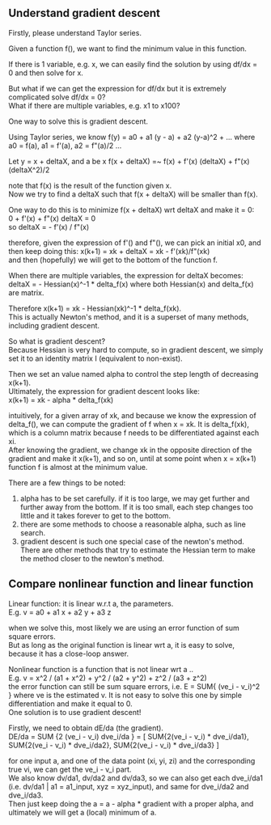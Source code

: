 Understand gradient descent
--------------------------------

Firstly, please understand Taylor series.

Given a function f(), we want to find the minimum value in this function.

If there is 1 variable, e.g. x, we can easily find the solution by using df/dx = 0 and then solve for x.

But what if we can get the expression for df/dx but it is extremely complicated solve df/dx = 0?  
What if there are multiple variables, e.g. x1 to x100? 

One way to solve this is gradient descent.

Using Taylor series, we know f(y) = a0 + a1 (y - a) + a2 (y-a)^2 + ... where
a0 = f(a), a1 = f'(a), a2 = f"(a)/2 ...  

Let y = x + deltaX, and a be x 
f(x + deltaX) =~  f(x) + f'(x) (deltaX) + f"(x) (deltaX^2)/2

note that f(x) is the result of the function given x.  
Now we try to find a deltaX such that f(x + deltaX) will be smaller than f(x).  

One way to do this is to minimize f(x + deltaX) wrt deltaX and make it = 0:  
0 + f'(x) + f"(x) deltaX = 0  
so deltaX = - f'(x) / f"(x)

therefore, given the expression of f'() and f"(), we can pick an initial x0, 
and then keep doing this: x(k+1) = xk + deltaX = xk - f'(xk)/f"(xk)  
and then (hopefully) we will get to the bottom of the function f.

When there are multiple variables, the expression for deltaX becomes:  
deltaX = - Hessian(x)^-1 * delta_f(x) where both Hessian(x) and delta_f(x) are matrix. 

Therefore x(k+1) = xk - Hessian(xk)^-1 * delta_f(xk).  
This is actually Newton's method, and it is a superset of many methods, including gradient descent.

So what is gradient descent?  
Because Hessian is very hard to compute, so in gradient descent, we simply set it to an identity matrix I (equivalent to non-exist).

Then we set an value named alpha to control the step length of decreasing x(k+1).  
Ultimately, the expression for gradient descent looks like:  
x(k+1) = xk - alpha * delta_f(xk)

intuitively, for a given array of xk, and because we know the expression of delta_f(), 
we can compute the gradient of f when x = xk.
It is  delta_f(xk), which is a column matrix because f needs to be differentiated against each xi.  
After knowing the gradient, we change xk in the opposite direction of the gradient and make it x(k+1),
and so on, until at some point when x = x(k+1) function f is almost at the minimum value.

There are a few things to be noted:  
1. alpha has to be set carefully. if it is too large, we may get further and further away from the bottom. 
If it is too small, each step changes too little and it takes forever to get to the bottom.  
2. there are some methods to choose a reasonable alpha, such as line search.  
3. gradient descent is such one special case of the newton's method. 
There are other methods that try to estimate the Hessian term to make the method closer to the newton's method.


Compare nonlinear function and linear function
---------------------------------------

Linear function: it is linear w.r.t a, the parameters.  
E.g. v = a0 + a1 x + a2 y + a3 z 

when we solve this, most likely we are using an error function of sum square errors.  
But as long as the original function is linear wrt a, it is easy to solve, because it has a close-loop answer.

Nonlinear function is a function that is not linear wrt a ..  
E.g. v = x^2 / (a1 + x^2) + y^2 / (a2 + y^2) + z^2 / (a3 + z^2)  
the error function can still be sum square errors, i.e. E = SUM{ (ve_i - v_i)^2 } where ve is the estimated v. 
It is not easy to solve this one by simple differentiation and make it equal to 0.  
One solution is to use gradient descent!

Firstly, we need to obtain dE/da (the gradient).  
DE/da = SUM {2 (ve_i - v_i) dve_i/da } 
      = [ SUM{2(ve_i - v_i) * dve_i/da1}, SUM{2(ve_i - v_i) * dve_i/da2}, SUM{2(ve_i - v_i) * dve_i/da3} ]  

for one input a, and one of the data point (xi, yi, zi) and the corresponding true vi, 
we can get the ve_i - v_i part.   
We also know dv/da1, dv/da2 and dv/da3, so we can also get each dve_i/da1 (i.e. dv/da1 | a1 = a1_input, xyz = xyz_input), 
and same for dve_i/da2 and dve_i/da3.  
Then just keep doing the a = a - alpha * gradient with a proper alpha, and ultimately we will get a (local) minimum of a.

